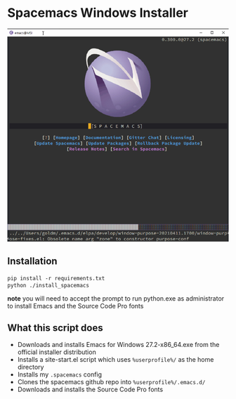 # Spacemacs Windows Installer
![spacemacs-windows.gif](spacemacs-windows.gif)

## Installation
``` shell
pip install -r requirements.txt
python ./install_spacemacs
```
**note** you will need to accept the prompt to run python.exe as administrator to install Emacs and the Source Code Pro fonts

## What this script does

-   Downloads and installs Emacs for Windows 27.2-x86_64.exe from the official installer distribution
-   Installs a site-start.el script which uses `%userprofile%/` as the home directory
-   Installs my `.spacemacs` config
-   Clones the spacemacs github repo into `%userprofile%/.emacs.d/`
-   Downloads and installs the Source Code Pro fonts
